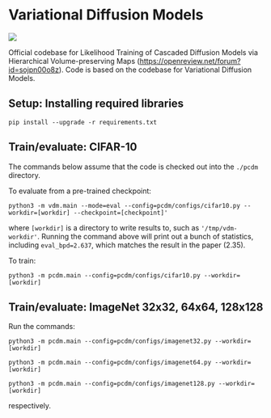 # Variational Diffusion Models
![](https://github.com/lihenryhfl/pcdm/blob/main/pcdm.gif)

Official codebase for Likelihood Training of Cascaded Diffusion Models via Hierarchical Volume-preserving Maps (https://openreview.net/forum?id=sojpn00o8z). Code is based on the codebase for Variational Diffusion Models.

## Setup: Installing required libraries

```
pip install --upgrade -r requirements.txt
```

## Train/evaluate: CIFAR-10

The commands below assume that the code is checked out into the `./pcdm` directory.

To evaluate from a pre-trained checkpoint:
```
python3 -m vdm.main --mode=eval --config=pcdm/configs/cifar10.py --workdir=[workdir] --checkpoint=[checkpoint]'
```
where `[workdir]` is a directory to write results to, such as `'/tmp/vdm-workdir'`. Running the command above will print out a bunch of statistics, including `eval_bpd=2.637`, which matches the result in the paper (2.35).

To train:
```
python3 -m pcdm.main --config=pcdm/configs/cifar10.py --workdir=[workdir]
```

## Train/evaluate: ImageNet 32x32, 64x64, 128x128

Run the commands:
```
python3 -m pcdm.main --config=pcdm/configs/imagenet32.py --workdir=[workdir]
```

```
python3 -m pcdm.main --config=pcdm/configs/imagenet64.py --workdir=[workdir]
```

```
python3 -m pcdm.main --config=pcdm/configs/imagenet128.py --workdir=[workdir]
```
respectively.
